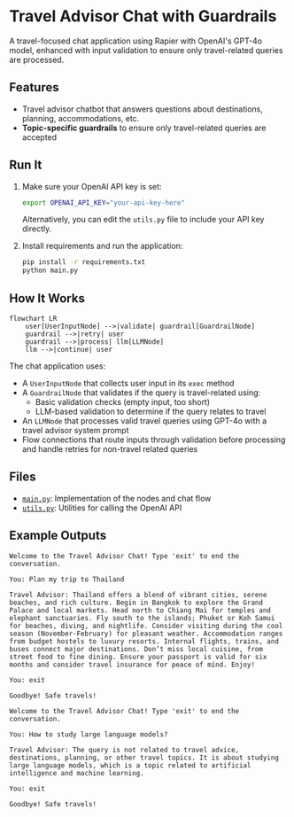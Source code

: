 #  Travel Advisor Chat with Guardrails

A travel-focused chat application using Rapier with OpenAI's GPT-4o model, enhanced with input validation to ensure only travel-related queries are processed.

## Features

- Travel advisor chatbot that answers questions about destinations, planning, accommodations, etc.
- **Topic-specific guardrails** to ensure only travel-related queries are accepted

## Run It

1. Make sure your OpenAI API key is set:
    ```bash
    export OPENAI_API_KEY="your-api-key-here"
    ```
    Alternatively, you can edit the `utils.py` file to include your API key directly.

2. Install requirements and run the application:
    ```bash
    pip install -r requirements.txt
    python main.py
    ```

## How It Works

```mermaid
flowchart LR
    user[UserInputNode] -->|validate| guardrail[GuardrailNode]
    guardrail -->|retry| user
    guardrail -->|process| llm[LLMNode]
    llm -->|continue| user
```

The chat application uses:
- A `UserInputNode` that collects user input in its `exec` method
- A `GuardrailNode` that validates if the query is travel-related using:
  - Basic validation checks (empty input, too short)
  - LLM-based validation to determine if the query relates to travel
- An `LLMNode` that processes valid travel queries using GPT-4o with a travel advisor system prompt
- Flow connections that route inputs through validation before processing and handle retries for non-travel related queries

## Files

- [`main.py`](./main.py): Implementation of the nodes and chat flow
- [`utils.py`](./utils.py): Utilities for calling the OpenAI API

## Example Outputs

``` 
Welcome to the Travel Advisor Chat! Type 'exit' to end the conversation.

You: Plan my trip to Thailand

Travel Advisor: Thailand offers a blend of vibrant cities, serene beaches, and rich culture. Begin in Bangkok to explore the Grand Palace and local markets. Head north to Chiang Mai for temples and elephant sanctuaries. Fly south to the islands; Phuket or Koh Samui for beaches, diving, and nightlife. Consider visiting during the cool season (November-February) for pleasant weather. Accommodation ranges from budget hostels to luxury resorts. Internal flights, trains, and buses connect major destinations. Don’t miss local cuisine, from street food to fine dining. Ensure your passport is valid for six months and consider travel insurance for peace of mind. Enjoy!

You: exit

Goodbye! Safe travels!
```

```
Welcome to the Travel Advisor Chat! Type 'exit' to end the conversation.

You: How to study large language models?

Travel Advisor: The query is not related to travel advice, destinations, planning, or other travel topics. It is about studying large language models, which is a topic related to artificial intelligence and machine learning.

You: exit

Goodbye! Safe travels!
```